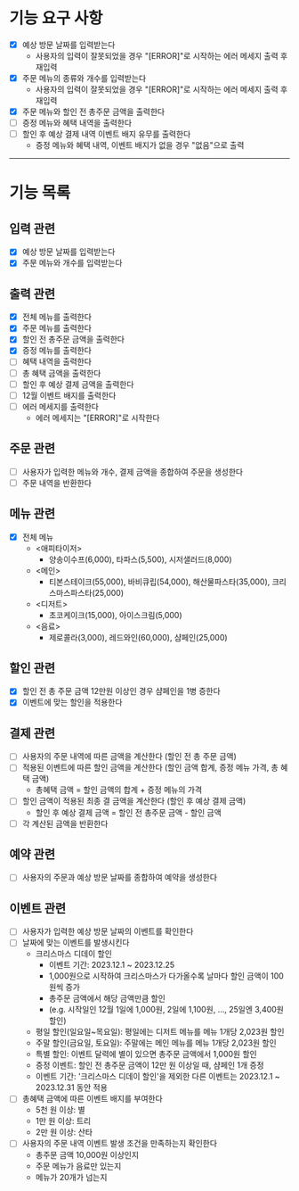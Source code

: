 # 기능 요구 사항

- [x] 예상 방문 날짜를 입력받는다
  - 사용자의 입력이 잘못되었을 경우 "[ERROR]"로 시작하는 에러 메세지 출력 후 재입력
- [x] 주문 메뉴의 종류와 개수를 입력받는다
  - 사용자의 입력이 잘못되었을 경우 "[ERROR]"로 시작하는 에러 메세지 출력 후 재입력
- [x] 주문 메뉴와 할인 전 총주문 금액을 출력한다
- [ ] 증정 메뉴와 혜택 내역을 출력한다
- [ ] 할인 후 예상 결제 내역 이벤트 배지 유무를 출력한다
  - 증정 메뉴와 혜택 내역, 이벤트 배지가 없을 경우 "없음"으로 출력

---

# 기능 목록

## 입력 관련

- [x] 예상 방문 날짜를 입력받는다
- [x] 주문 메뉴와 개수를 입력받는다

## 출력 관련

- [x] 전체 메뉴를 출력한다
- [x] 주문 메뉴를 출력한다
- [x] 할인 전 총주문 금액을 출력한다
- [x] 증정 메뉴를 출력한다
- [ ] 혜택 내역을 출력한다
- [ ] 총 혜택 금액을 출력한다
- [ ] 할인 후 예상 결제 금액을 출력한다
- [ ] 12월 이벤트 배지를 출력한다
- [ ] 에러 메세지를 출력한다
  - 에러 메세지는 "[ERROR]"로 시작한다

## 주문 관련

- [ ] 사용자가 입력한 메뉴와 개수, 결제 금액을 종합하여 주문을 생성한다
- [ ] 주문 내역을 반환한다

## 메뉴 관련

- [x] 전체 메뉴
  - <애피타이저>
    - 양송이수프(6,000), 타파스(5,500), 시저샐러드(8,000)
  - <메인>
    - 티본스테이크(55,000), 바비큐립(54,000), 해산물파스타(35,000), 크리스마스파스타(25,000)
  - <디저트>
    - 초코케이크(15,000), 아이스크림(5,000)
  - <음료>
    - 제로콜라(3,000), 레드와인(60,000), 샴페인(25,000)

## 할인 관련

- [x] 할인 전 총 주문 금액 12만원 이상인 경우 샴페인을 1병 증한다
- [x] 이벤트에 맞는 할인을 적용한다

## 결제 관련

- [ ] 사용자의 주문 내역에 따른 금액을 계산한다 (할인 전 총 주문 금액)
- [ ] 적용된 이벤트에 따른 할인 금액을 계산한다 (할인 금액 합계, 증정 메뉴 가격, 총 혜택 금액)
  - 총혜택 금액 = 할인 금액의 합계 + 증정 메뉴의 가격
- [ ] 할인 금액이 적용된 최종 결 금액을 계산한다 (할인 후 예상 결제 금액)
  - 할인 후 예상 결제 금액 = 할인 전 총주문 금액 - 할인 금액
- [ ] 각 계산된 금액을 반환한다

## 예약 관련

- [ ] 사용자의 주문과 예상 방문 날짜를 종합하여 예약을 생성한다

## 이벤트 관련

- [ ] 사용자가 입력한 예상 방문 날짜의 이벤트를 확인한다
- [ ] 날짜에 맞는 이벤트를 발생시킨다
  - 크리스마스 디데이 할인
    - 이벤트 기간: 2023.12.1 ~ 2023.12.25
    - 1,000원으로 시작하여 크리스마스가 다가올수록 날마다 할인 금액이 100원씩 증가
    - 총주문 금액에서 해당 금액만큼 할인
    - (e.g. 시작일인 12월 1일에 1,000원, 2일에 1,100원, ..., 25일엔 3,400원 할인)
  - 평일 할인(일요일~목요일): 평일에는 디저트 메뉴를 메뉴 1개당 2,023원 할인
  - 주말 할인(금요일, 토요일): 주말에는 메인 메뉴를 메뉴 1개당 2,023원 할인
  - 특별 할인: 이벤트 달력에 별이 있으면 총주문 금액에서 1,000원 할인
  - 증정 이벤트: 할인 전 총주문 금액이 12만 원 이상일 때, 샴페인 1개 증정
  - 이벤트 기간: '크리스마스 디데이 할인'을 제외한 다른 이벤트는 2023.12.1 ~ 2023.12.31 동안 적용
- [ ] 총혜택 금액에 따른 이벤트 배지를 부여한다
  - 5천 원 이상: 별
  - 1만 원 이상: 트리
  - 2만 원 이상: 산타
- [ ] 사용자의 주문 내역 이벤트 발생 조건을 만족하는지 확인한다
  - 총주문 금액 10,000원 이상인지
  - 주문 메뉴가 음료만 있는지
  - 메뉴가 20개가 넘는지
  


